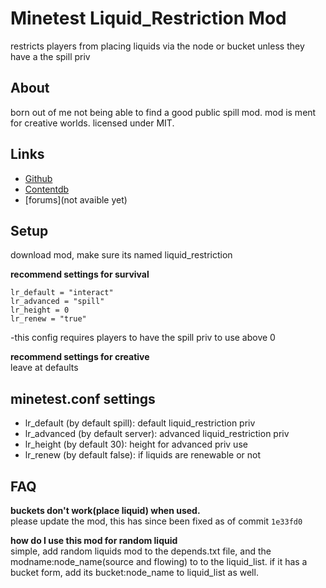# Minetest Liquid_Restriction Mod

restricts players from placing liquids via the node or bucket unless they have a the spill priv  

## About

born out of me not being able to find a good public spill mod. mod is ment for creative worlds. licensed under MIT.

## Links

* [Github](https://github.com/wsor4035/liquid_restriction)
* [Contentdb](https://content.minetest.net/packages/wsor4035/liquid_restriction/)
* [forums](not avaible yet)

## Setup

download mod, make sure its named liquid_restriction  

**recommend settings for survival**  
```  
lr_default = "interact"  
lr_advanced = "spill"  
lr_height = 0  
lr_renew = "true"  
```  

\-this config requires players to have the spill priv to use above 0

**recommend settings for creative**  
leave at defaults  

## minetest.conf settings

* lr_default (by default spill): default liquid_restriction priv  
* lr_advanced (by default server): advanced liquid_restriction priv  
* lr_height (by default 30): height for advanced priv use  
* lr_renew (by default false): if liquids are renewable or not  

## FAQ

__buckets don't work(place liquid) when used.__   
please update the mod, this has since been fixed as of commit `1e33fd0`

__how do I use this mod for random liquid__  
simple, add random liquids mod to the depends.txt file,
and the modname:node_name(source and flowing) to to the 
liquid_list. if it has a bucket form, add its 
bucket:node_name to liquid_list as well.
